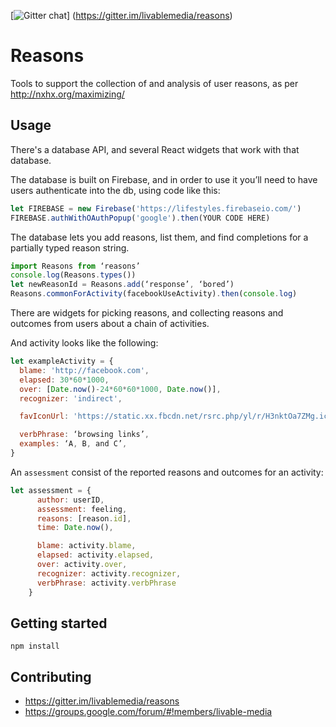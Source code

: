 [![Gitter chat](https://badges.gitter.im/livablemedia/reasons.png)]
(https://gitter.im/livablemedia/reasons)
# Reasons

Tools to support the collection of and analysis of user reasons, as per http://nxhx.org/maximizing/

## Usage

There's a database API, and several React widgets that work with that database.

The database is built on Firebase, and in order to use it you’ll need to have users authenticate into the db, using code like this:

```js
let FIREBASE = new Firebase('https://lifestyles.firebaseio.com/')
FIREBASE.authWithOAuthPopup('google').then(YOUR CODE HERE)
```

The database lets you add reasons, list them, and find completions for a partially typed reason string.

```js
import Reasons from ‘reasons’
console.log(Reasons.types())
let newReasonId = Reasons.add(‘response’, ‘bored’)
Reasons.commonForActivity(facebookUseActivity).then(console.log)
```

There are widgets for picking reasons, and collecting reasons and outcomes from users about a chain of activities.

And activity looks like the following:

```js
let exampleActivity = {
  blame: 'http://facebook.com',
  elapsed: 30*60*1000,
  over: [Date.now()-24*60*60*1000, Date.now()],
  recognizer: 'indirect',

  favIconUrl: 'https://static.xx.fbcdn.net/rsrc.php/yl/r/H3nktOa7ZMg.ico',

  verbPhrase: ‘browsing links’,
  examples: ‘A, B, and C’,
}
```

An `assessment` consist of the reported reasons and outcomes for an activity:

```js
let assessment = {
      author: userID,
      assessment: feeling,
      reasons: [reason.id],
      time: Date.now(),

      blame: activity.blame,
      elapsed: activity.elapsed,
      over: activity.over,
      recognizer: activity.recognizer,
      verbPhrase: activity.verbPhrase
    }
```



## Getting started

`npm install`



## Contributing

* https://gitter.im/livablemedia/reasons
* https://groups.google.com/forum/#!members/livable-media
